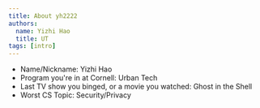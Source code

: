 ```yaml
---
title: About yh2222
authors:
  name: Yizhi Hao
  title: UT
tags: [intro]
---
```


- Name/Nickname: Yizhi Hao
- Program you're in at Cornell: Urban Tech
- Last TV show you binged, or a movie you watched: Ghost in the Shell 
- Worst CS Topic: Security/Privacy